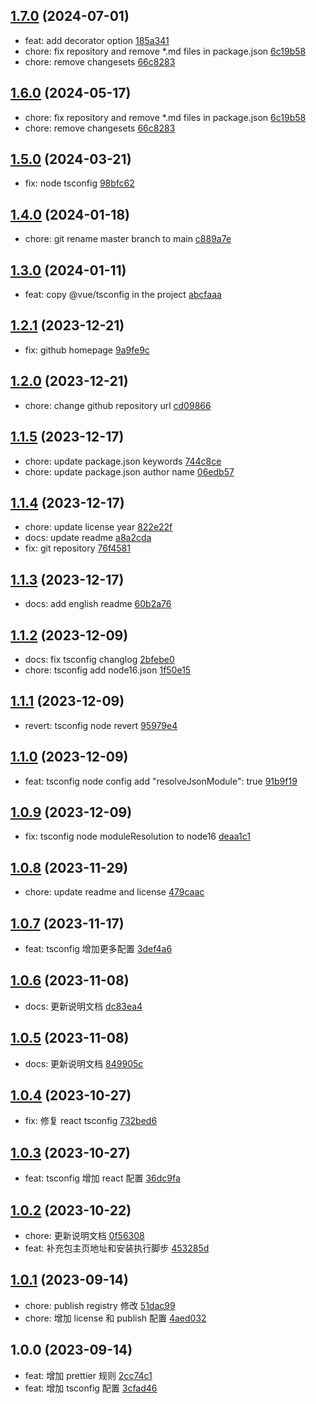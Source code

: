 ## [1.7.0](https://github.com/tomjs/config/compare/%40tomjs%2Ftsconfig%401.5.0...tsconfig%401.7.0) (2024-07-01)

- feat: add decorator option [185a341](https://github.com/tomjs/config/commit/185a341)
- chore: fix repository and remove \*.md files in package.json [6c19b58](https://github.com/tomjs/config/commit/6c19b58)
- chore: remove changesets [66c8283](https://github.com/tomjs/config/commit/66c8283)

## [1.6.0](https://github.com/tomjs/config/compare/%40tomjs%2Ftsconfig%401.5.0...%40tomjs%2Ftsconfig%401.6.0) (2024-05-17)

- chore: fix repository and remove \*.md files in package.json [6c19b58](https://github.com/tomjs/config/commit/6c19b58)
- chore: remove changesets [66c8283](https://github.com/tomjs/config/commit/66c8283)

## [1.5.0](https://github.com/tomjs/config/compare/%40tomjs%2Ftsconfig%401.4.0...%40tomjs%2Ftsconfig%401.5.0) (2024-03-21)

- fix: node tsconfig [98bfc62](https://github.com/tomjs/config/commit/98bfc62)

## [1.4.0](https://github.com/tomjs/config/compare/%40tomjs%2Ftsconfig%401.3.0...%40tomjs%2Ftsconfig%401.4.0) (2024-01-18)

- chore: git rename master branch to main [c889a7e](https://github.com/tomjs/config/commit/c889a7e)

## [1.3.0](https://github.com/tomjs/config/compare/%40tomjs%2Ftsconfig%401.2.1...%40tomjs%2Ftsconfig%401.3.0) (2024-01-11)

- feat: copy @vue/tsconfig in the project [abcfaaa](https://github.com/tomjs/config/commit/abcfaaa)

## [1.2.1](https://github.com/tomjs/config/compare/%40tomjs%2Ftsconfig%401.2.0...%40tomjs%2Ftsconfig%401.2.1) (2023-12-21)

- fix: github homepage [9a9fe9c](https://github.com/tomjs/config/commit/9a9fe9c)

## [1.2.0](https://github.com/tomjs/config/compare/%40tomjs%2Ftsconfig%401.1.5...%40tomjs%2Ftsconfig%401.2.0) (2023-12-21)

- chore: change github repository url [cd09866](https://github.com/tomjs/config/commit/cd09866)

## [1.1.5](https://github.com/tomjs/config/compare/%40tomjs%2Ftsconfig%401.1.4...%40tomjs%2Ftsconfig%401.1.5) (2023-12-17)

- chore: update package.json keywords [744c8ce](https://github.com/tomjs/config/commit/744c8ce)
- chore: update package.json author name [06edb57](https://github.com/tomjs/config/commit/06edb57)

## [1.1.4](https://github.com/tomjs/config/compare/%40tomjs%2Ftsconfig%401.1.3...%40tomjs%2Ftsconfig%401.1.4) (2023-12-17)

- chore: update license year [822e22f](https://github.com/tomjs/config/commit/822e22f)
- docs: update readme [a8a2cda](https://github.com/tomjs/config/commit/a8a2cda)
- fix: git repository [76f4581](https://github.com/tomjs/config/commit/76f4581)

## [1.1.3](https://github.com/tomjs/config/compare/%40tomjs%2Ftsconfig%401.1.2...%40tomjs%2Ftsconfig%401.1.3) (2023-12-17)

- docs: add english readme [60b2a76](https://github.com/tomjs/config/commit/60b2a76)

## [1.1.2](https://github.com/tomjs/config/compare/%40tomjs%2Ftsconfig%401.1.1...%40tomjs%2Ftsconfig%401.1.2) (2023-12-09)

- docs: fix tsconfig changlog [2bfebe0](https://github.com/tomjs/config/commit/2bfebe0)
- chore: tsconfig add node16.json [1f50e15](https://github.com/tomjs/config/commit/1f50e15)

## [1.1.1](https://github.com/tomjs/config/compare/%40tomjs%2Ftsconfig%401.1.0...%40tomjs%2Ftsconfig%401.1.1) (2023-12-09)

- revert: tsconfig node revert [95979e4](https://github.com/tomjs/config/commit/95979e4)

## [1.1.0](https://github.com/tomjs/config/compare/%40tomjs%2Ftsconfig%401.0.9...%40tomjs%2Ftsconfig%401.1.0) (2023-12-09)

- feat: tsconfig node config add "resolveJsonModule": true [91b9f19](https://github.com/tomjs/config/commit/91b9f19)

## [1.0.9](https://github.com/tomjs/config/compare/%40tomjs%2Ftsconfig%401.0.8...%40tomjs%2Ftsconfig%401.0.9) (2023-12-09)

- fix: tsconfig node moduleResolution to node16 [deaa1c1](https://github.com/tomjs/config/commit/deaa1c1)

## [1.0.8](https://github.com/tomjs/config/compare/%40tomjs%2Ftsconfig%401.0.7...%40tomjs%2Ftsconfig%401.0.8) (2023-11-29)

- chore: update readme and license [479caac](https://github.com/tomjs/config/commit/479caac)

## [1.0.7](https://github.com/tomjs/config/compare/%40tomjs%2Ftsconfig%401.0.6...%40tomjs%2Ftsconfig%401.0.7) (2023-11-17)

- feat: tsconfig 增加更多配置 [3def4a6](https://github.com/tomjs/config/commit/3def4a6)

## [1.0.6](https://github.com/tomjs/config/compare/%40tomjs%2Ftsconfig%401.0.5...%40tomjs%2Ftsconfig%401.0.6) (2023-11-08)

- docs: 更新说明文档 [dc83ea4](https://github.com/tomjs/config/commit/dc83ea4)

## [1.0.5](https://github.com/tomjs/config/compare/%40tomjs%2Ftsconfig%401.0.4...%40tomjs%2Ftsconfig%401.0.5) (2023-11-08)

- docs: 更新说明文档 [849905c](https://github.com/tomjs/config/commit/849905c)

## [1.0.4](https://github.com/tomjs/config/compare/%40tomjs%2Ftsconfig%401.0.3...%40tomjs%2Ftsconfig%401.0.4) (2023-10-27)

- fix: 修复 react tsconfig [732bed6](https://github.com/tomjs/config/commit/732bed6)

## [1.0.3](https://github.com/tomjs/config/compare/%40tomjs%2Ftsconfig%401.0.2...%40tomjs%2Ftsconfig%401.0.3) (2023-10-27)

- feat: tsconfig 增加 react 配置 [36dc9fa](https://github.com/tomjs/config/commit/36dc9fa)

## [1.0.2](https://github.com/tomjs/config/compare/%40tomjs%2Ftsconfig%401.0.1...%40tomjs%2Ftsconfig%401.0.2) (2023-10-22)

- chore: 更新说明文档 [0f56308](https://github.com/tomjs/config/commit/0f56308)
- feat: 补充包主页地址和安装执行脚步 [453285d](https://github.com/tomjs/config/commit/453285d)

## [1.0.1](https://github.com/tomjs/config/compare/%40tomjs%2Ftsconfig%401.0.0...%40tomjs%2Ftsconfig%401.0.1) (2023-09-14)

- chore: publish registry 修改 [51dac99](https://github.com/tomjs/config/commit/51dac99)
- chore: 增加 license 和 publish 配置 [4aed032](https://github.com/tomjs/config/commit/4aed032)

## 1.0.0 (2023-09-14)

- feat: 增加 prettier 规则 [2cc74c1](https://github.com/tomjs/config/commit/2cc74c1)
- feat: 增加 tsconfig 配置 [3cfad46](https://github.com/tomjs/config/commit/3cfad46)
